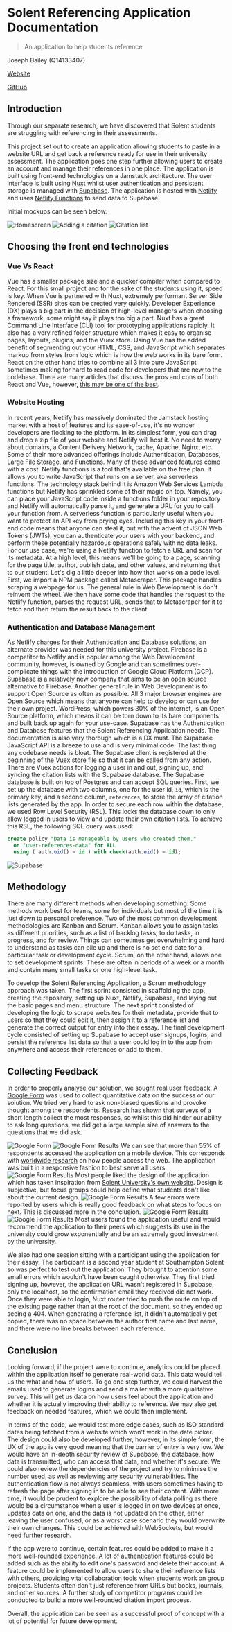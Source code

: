 # Solent Referencing Application Documentation

> An application to help students reference

Joseph Bailey (Q14133407)

[Website](https://solent-referencing.netlify.app/)

[GitHub](https://github.com/joebailey26/solent-referencing)

## Introduction

Through our separate research, we have discovered that Solent students are struggling with referencing in their assessments.

This project set out to create an application allowing students to paste in a website URL and get back a reference ready for use in their university assessment. The application goes one step further allowing users to create an account and manage their references in one place. The application is built using front-end technologies on a Jamstack architecture. The user interface is built using [Nuxt](https://nuxtjs.org/) whilst user authentication and persistent storage is managed with [Supabase](https://supabase.com/). The application is hosted with [Netlify](https://www.netlify.com/) and uses [Netlify Functions](https://www.netlify.com/products/functions/) to send data to Supabase.

Initial mockups can be seen below.

![Homescreen](screen1.png)
![Adding a citation](screen2.png)
![Citation list](screen3.png)

## Choosing the front end technologies

### Vue Vs React

Vue has a smaller package size and a quicker compiler when compared to React. For this small project and for the sake of the students using it, speed is key. When Vue is partnered with Nuxt, extremely performant Server Side Rendered (SSR) sites can be created very quickly. Developer Experience (DX) plays a big part in the decision of high-level managers when choosing a framework, some might say it plays too big a part. Nuxt has a great Command Line Interface (CLI) tool for prototyping applications rapidly. It also has a very refined folder structure which makes it easy to organise pages, layouts, plugins, and the Vuex store. Using Vue has the added benefit of segmenting out your HTML, CSS, and JavaScript which separates markup from styles from logic which is how the web works in its bare form. React on the other hand tries to combine all 3 into pure JavaScript sometimes making for hard to read code for developers that are new to the codebase. There are many articles that discuss the pros and cons of both React and Vue, however, [this may be one of the best](https://dev.to/jeremyling/5-things-i-struggled-with-when-learning-react-with-a-vue-background-1fed).

### Website Hosting

In recent years, Netlify has massively dominated the Jamstack hosting market with a host of features and its ease-of-use, it's no wonder developers are flocking to the platform. In its simplest form, you can drag and drop a zip file of your website and Netlify will host it. No need to worry about domains, a Content Delivery Network, cache, Apache, Nginx, etc. Some of their more advanced offerings include Authentication, Databases, Large File Storage, and Functions. Many of these advanced features come with a cost. Netlify functions is a tool that's available on the free plan. It allows you to write JavaScript that runs on a server, aka serverless functions. The technology stack behind it is Amazon Web Services Lambda functions but Netlify has sprinkled some of their magic on top. Namely, you can place your JavaScript code inside a functions folder in your repository and Netlify will automatically parse it, and generate a URL for you to call your function from. A serverless function is particularly useful when you want to protect an API key from prying eyes. Including this key in your front-end code means that anyone can steal it, but with the advent of JSON Web Tokens (JWTs), you can authenticate your users with your backend, and perform these potentially hazardous operations safely with no data leaks. For our use case, we're using a Netlify function to fetch a URL and scan for its metadata. At a high level, this means we'll be going to a page, scanning for the page title, author, publish date, and other values, and returning that to our student. Let's dig a little deeper into how that works on a code level. First, we import a NPM package called Metascraper. This package handles scraping a webpage for us. The general rule in Web Development is don't reinvent the wheel. We then have some code that handles the request to the Netlify function, parses the request URL, sends that to Metascraper for it to fetch and then return the result back to the client.

### Authentication and Database Management

As Netlify charges for their Authentication and Database solutions, an alternate provider was needed for this university project. Firebase is a competitor to Netlify and is popular among the Web Development community, however, is owned by Google and can sometimes over-complicate things with the introduction of Google Cloud Platform (GCP). Supabase is a relatively new company that aims to be an open source alternative to Firebase. Another general rule in Web Development is to support Open Source as often as possible. All 3 major browser engines are Open Source which means that anyone can help to develop or can use for their own project. WordPress, which powers 30% of the internet, is an Open Source platform, which means it can be torn down to its bare components and built back up again for your use-case. Supabase has the Authentication and Database features that the Solent Referencing Application needs. The documentation is also very thorough which is a DX must. The Supabase JavaScript API is a breeze to use and is very minimal code. The last thing any codebase needs is bloat. The Supabase client is registered at the beginning of the Vuex store file so that it can be called from any action. There are Vuex actions for logging a user in and out, signing up, and syncing the citation lists with the Supabase database. The Supabase database is built on top of Postgres and can accept SQL queries. First, we set up the database with two columns, one for the user id, ```id```, which is the primary key, and a second column, ```references```, to store the array of citation lists generated by the app. In order to secure each row within the database, we used Row Level Security (RSL). This locks the database down to only allow logged in users to view and update their own citation lists. To achieve this RSL, the following SQL query was used:

```sql
create policy "Data is manageable by users who created them."
  on "user-references-data" for ALL
  using ( auth.uid() = id ) with check(auth.uid() = id);
```

![Supabase](supabase.png)

## Methodology

There are many different methods when developing something. Some methods work best for teams, some for individuals but most of the time it is just down to personal preference. Two of the most common development methodologies are Kanban and Scrum. Kanban allows you to assign tasks as different priorities, such as a list of backlog tasks, to do tasks, in progress, and for review. Things can sometimes get overwhelming and hard to understand as tasks can pile up and there is no set end date for a particular task or development cycle. Scrum, on the other hand, allows one to set development sprints. These are often in periods of a week or a month and contain many small tasks or one high-level task.

To develop the Solent Referencing Application, a Scrum methodology approach was taken. The first sprint consisted in scaffolding the app, creating the repository, setting up Nuxt, Netlify, Supabase, and laying out the basic pages and menu structure. The next sprint consisted of developing the logic to scrape websites for their metadata, provide that to users so that they could edit it, then assign it to a reference list and generate the correct output for entry into their essay. The final development cycle consisted of setting up Supabase to accept user signups, logins, and persist the reference list data so that a user could log in to the app from anywhere and access their references or add to them.

## Collecting Feedback

In order to properly analyse our solution, we sought real user feedback. A [Google Form](https://docs.google.com/forms/d/e/1FAIpQLScibp7HcAz3AgfUstusCtt82h29oOB9XNpeTYxUayedXwc2QQ/viewform?usp=sf_link) was used to collect quantitative data on the success of our solution. We tried very hard to ask non-biased questions and provoke thought among the respondents. [Research has shown](https://survicate.com/surveys/more-survey-respondents/) that surveys of a short length collect the most responses, so whilst this did hinder our ability to ask long questions, we did get a large sample size of answers to the questions that we did ask.

![Google Form](google_form.png)
![Google Form Results](results1.png)
We can see that more than 55% of respondents accessed the application on a mobile device. This corresponds with [worldwide research](https://radar.cloudflare.com/) on how people access the web. The application was built in a responsive fashion to best serve all users.
![Google Form Results](results2.png)
Most people liked the design of the application which has taken inspiration from [Solent University's own website](https://www.solent.ac.uk/). Design is subjective, but focus groups could help define what students don't like about the current design.
![Google Form Results](results3.png)
A few errors were reported by users which is really good feedback on what steps to focus on next. This is discussed more in the conclusion.
![Google Form Results](results4.png)
![Google Form Results](results5.png)
Most users found the application useful and would recommend the application to their peers which suggests its use in the university could grow exponentially and be an extremely good investment by the university.

We also had one session sitting with a participant using the application for their essay. The participant is a second year student at Southampton Solent so was perfect to test out the application. They brought to attention some small errors which wouldn't have been caught otherwise. They first tried signing up, however, the application URL wasn't registered in Supabase, only the localhost, so the confirmation email they received did not work. Once they were able to login, Nuxt router tried to push the route on top of the existing page rather than at the root of the document, so they ended up seeing a 404. When generating a reference list, it didn't automatically get copied, there was no space between the author first name and last name, and there were no line breaks between each reference.

## Conclusion

Looking forward, if the project were to continue, analytics could be placed within the application itself to generate real-world data. This data would tell us the what and how of users. To go one step further, we could harvest the emails used to generate logins and send a mailer with a more qualitative survey. This will get us data on how users feel about the application and whether it is actually improving their ability to reference. We may also get feedback on needed features, which we could then implement.

In terms of the code, we would test more edge cases, such as ISO standard dates being fetched from a website which won't work in the date picker. The design could also be developed further, however, in its simple form, the UX of the app is very good meaning that the barrier of entry is very low. We would have an in-depth security review of Supabase, the database, how data is transmitted, who can access that data, and whether it's secure. We could also review the dependencies of the project and try to minimise the number used, as well as reviewing any security vulnerabilities. The authentication flow is not always seamless, with users sometimes having to refresh the page after signing in to be able to see their content. With more time, it would be prudent to explore the possibility of data polling as there would be a circumstance when a user is logged in on two devices at once, updates data on one, and the data is not updated on the other, either leaving the user confused, or as a worst case scenario they would overwrite their own changes. This could be achieved with WebSockets, but would need further research.

If the app were to continue, certain features could be added to make it a more well-rounded experience. A lot of authentication features could be added such as the ability to edit one's password and delete their account. A feature could be implemented to allow users to share their reference lists with others, providing vital collaboration tools when students work on group projects. Students often don't just reference from URLs but books, journals, and other sources. A further study of competitor programs could be conducted to build a more well-rounded citation import process.

Overall, the application can be seen as a successful proof of concept with a lot of potential for future development.
